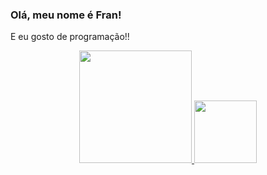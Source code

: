### Olá, meu nome é Fran!
E eu gosto de programação!!

<div align="center">
  <a href="https://github.com/fransilva0302">
  <img height="180em" src="https://github-readme-stats.vercel.app/api?username=edilsonjunior2022&show_icons=true&theme=gruvbox&include_all_commits=true&count_private=true"/>
  <img height="100em" src="https://github-readme-stats.vercel.app/api/top-langs/?username=fransilva0302&layout=compact&langs_count=7&theme=gruvbox"/>
</div>

<!--
**fransilva0302/fransilva0302** is a ✨ _special_ ✨ repository because its `README.md` (this file) appears on your GitHub profile.

Here are some ideas to get you started:

- 🔭 I’m currently working on ...
- 🌱 I’m currently learning ...
- 👯 I’m looking to collaborate on ...
- 🤔 I’m looking for help with ...
- 💬 Ask me about ...
- 📫 How to reach me: ...
- 😄 Pronouns: ...
- ⚡ Fun fact: ...
-->
